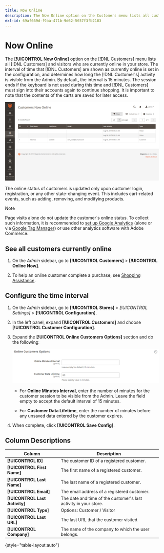 ```yaml
---
title: Now Online
description: The Now Online option on the Customers menu lists all customers and visitors who are currently online in your store.
exl-id: 69af669d-f9aa-471b-9d62-5657f3fb2103
---
```

# Now Online

The **[!UICONTROL Now Online]** option on the [!DNL Customers] menu lists all [!DNL Customers] and visitors who are currently online in your store. The interval of time that [!DNL Customers] are shown as currently online is set in the configuration, and determines how long the [!DNL Customer's] activity is visible from the Admin. By default, the interval is 15 minutes. The session ends if the keyboard is not used during this time and [!DNL Customers] must sign into their accounts again to continue shopping. It is important to note that the contents of the carts are saved for later access.

![Online Customers](assets/customers-now-online.png)

The online status of customers is updated only upon customer login, registration, or any other state-changing event. This includes cart-related events, such as adding, removing, and modifying products.

>[!NOTE]
>
> Page visits alone do not update the customer's online status. To collect such information, it is recommended to [set up Google Analytics](../merchandising-promotions/google-analytics.md) (alone or via [Google Tag Manager](../merchandising-promotions/google-tag-manager.md)) or use other analytics software with Adobe Commerce.

## See all customers currently online

1. On the _Admin_ sidebar, go to **[!UICONTROL Customers]** > **[!UICONTROL Online Now]**.

1. To help an online customer complete a purchase, see [Shopping Assistance](../stores-purchase/introduction.md#shopping-assistance).

## Configure the time interval

1. On the _Admin_ sidebar, go to **[!UICONTROL Stores]** > _[!UICONTROL Settings]_ > **[!UICONTROL Configuration]**.

1. In the left panel, expand **[!UICONTROL Customers]** and choose **[!UICONTROL Customer Configuration]**.

1. Expand the **[!UICONTROL Online Customers Options]** section and do the following:

      ![Online Customer options](assets/customer-configuration-online-customers-options.png)

      - For **Online Minutes Interval**, enter the number of minutes for the customer session to be visible from the Admin. Leave the field empty to accept the default interval of 15 minutes.

      - For **Customer Data Lifetime**, enter the number of minutes before any unsaved data entered by the customer expires.

1. When complete, click **[!UICONTROL Save Config]**.

## Column Descriptions

|Column|Description|
| --- | --- |
| **[!UICONTROL ID]** | The customer ID of a registered customer. |
| **[!UICONTROL First Name]** | The first name of a registered customer. |
| **[!UICONTROL Last Name]** | The last name of a registered customer. |
| **[!UICONTROL Email]** | The email address of a registered customer. |
| **[!UICONTROL Last Activity]** | The date and time of the customer's last activity in your store. |
| **[!UICONTROL Type]** | Options: Customer / Visitor |
| **[!UICONTROL Last URL]** | The last URL that the customer visited. |
| **[!UICONTROL Company]** | The name of the company to which the user belongs. |

{style="table-layout:auto"}
